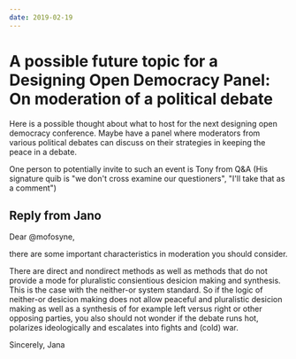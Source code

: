 ```yaml
---
date: 2019-02-19
---
```


# A possible future topic for a Designing Open Democracy Panel: On moderation of a political debate


Here is a possible thought about what to host for the next designing open democracy conference. Maybe have a panel where moderators from various political debates can discuss on their strategies in keeping the peace in a debate.

One person to potentially invite to such an event is Tony from Q&A (His signature quib is "we don't cross examine our questioners", "I'll take that as a comment")

<!-- more -->

## Reply from Jano

Dear @mofosyne, 

there are some important characteristics in moderation you should consider.

There are direct and nondirect methods as well as methods that do not provide a mode for pluralistic consientious desicion making and synthesis. This is the case with the neither-or system standard. So if the logic of neither-or desicion making does not allow peaceful and pluralistic desicion making as well as a synthesis of for example left versus right or other opposing parties, you also should not wonder if the debate runs hot, polarizes ideologically and escalates into fights and (cold) war.

Sincerely,
Jana

